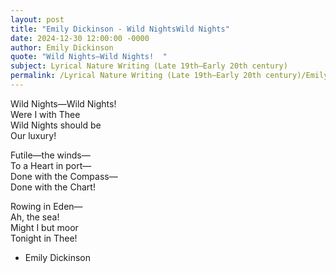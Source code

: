 ```yaml
---
layout: post
title: "Emily Dickinson - Wild NightsWild Nights"
date: 2024-12-30 12:00:00 -0000
author: Emily Dickinson
quote: "Wild Nights—Wild Nights!  "
subject: Lyrical Nature Writing (Late 19th–Early 20th century)
permalink: /Lyrical Nature Writing (Late 19th–Early 20th century)/Emily Dickinson/Emily Dickinson - Wild NightsWild Nights
---
```


Wild Nights—Wild Nights!  
Were I with Thee  
Wild Nights should be  
Our luxury!  

Futile—the winds—  
To a Heart in port—  
Done with the Compass—  
Done with the Chart!  

Rowing in Eden—  
Ah, the sea!  
Might I but moor  
Tonight in Thee!  


- Emily Dickinson

